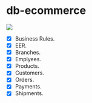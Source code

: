 # db-ecommerce
![](https://i.imgur.com/RCvlfbV.png)
- [X]  Business Rules.
- [X]  EER.
- [X]  Branches.
- [X]  Emplyees.
- [X]  Products.
- [X]  Customers.
- [X]  Orders.
- [X]  Payments.
- [X]  Shipments.
